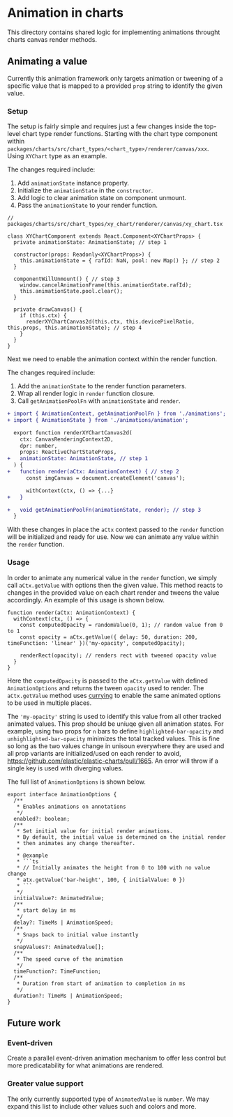 # Animation in charts

This directory contains shared logic for implementing animations throught charts canvas render methods.

## Animating a value

Currently this animation framework only targets animation or tweening of a specific value that is mapped to a provided `prop` string to identify the given value.

### Setup

The setup is fairly simple and requires just a few changes inside the top-level chart type render functions. Starting with the chart type component within `packages/charts/src/chart_types/<chart_type>/renderer/canvas/xxx`. Using `XYChart` type as an example.

The changes required include:

1) Add `animationState` instance property.
2) Initialize the `animationState` in the `constructor`.
3) Add logic to clear animation state on component unmount.
4) Pass the `animationState` to your render function.

```tsx
// packages/charts/src/chart_types/xy_chart/renderer/canvas/xy_chart.tsx

class XYChartComponent extends React.Component<XYChartProps> {
  private animationState: AnimationState; // step 1

  constructor(props: Readonly<XYChartProps>) {
    this.animationState = { rafId: NaN, pool: new Map() }; // step 2
  }

  componentWillUnmount() { // step 3
    window.cancelAnimationFrame(this.animationState.rafId);
    this.animationState.pool.clear();
  }

  private drawCanvas() {
    if (this.ctx) {
      renderXYChartCanvas2d(this.ctx, this.devicePixelRatio, this.props, this.animationState); // step 4
    }
  }
}
```

Next we need to enable the animation context within the render function.

The changes required include:

1) Add the `animationState` to the render function parameters.
2) Wrap all render logic in `render` function closure.
3) Call `getAnimationPoolFn` with `animationState` and `render`.

```diff
+ import { AnimationContext, getAnimationPoolFn } from './animations';
+ import { AnimationState } from './animations/animation';

  export function renderXYChartCanvas2d(
    ctx: CanvasRenderingContext2D,
    dpr: number,
    props: ReactiveChartStateProps,
+   animationState: AnimationState, // step 1
  ) {
+   function render(aCtx: AnimationContext) { // step 2
      const imgCanvas = document.createElement('canvas');

      withContext(ctx, () => {...}
+   }

+   void getAnimationPoolFn(animationState, render); // step 3
  }
```

With these changes in place the `aCtx` context passed to the `render` function will be initialized and ready for use. Now we can animate any value within the `render` function.

### Usage

In order to animate any numerical value in the `render` function, we simply call `aCtx.getValue` with options then the given value. This method reacts to changes in the provided value on each chart render and tweens the value accordingly. An example of this usage is shown below.

```tsx
function render(aCtx: AnimationContext) {
  withContext(ctx, () => {
    const computedOpacity = randomValue(0, 1); // random value from 0 to 1
    const opacity = aCtx.getValue({ delay: 50, duration: 200, timeFunction: 'linear' })('my-opacity', computedOpacity);

    renderRect(opacity); // renders rect with tweened opacity value
  }
}
```

Here the `computedOpacity` is passed to the `aCtx.getValue` with defined `AnimationOptions` and returns the tween `opacity` used to render. The `aCtx.getValue` method uses [currying](https://javascript.info/currying-partials) to enable the same animated options to be used in multiple places.

The `'my-opacity'` string is used to identify this value from all other tracked animated values. This prop should be uniuqe given all animation states. For example, using two props for `n` bars to define `highlighted-bar-opacity` and `unhighlighted-bar-opacity` minimizes the total tracked values. This is fine so long as the two values change in unisoun everywhere they are used and all prop variants are initialized/used on each render to avoid, https://github.com/elastic/elastic-charts/pull/1665. An error will throw if a single key is used with diverging values.

The full list of `AnimationOptions` is shown below.

```tsx
export interface AnimationOptions {
  /**
   * Enables animations on annotations
   */
  enabled?: boolean;
  /**
   * Set initial value for initial render animations.
   * By default, the initial value is determined on the initial render
   * then animates any change thereafter.
   *
   * @example
   * ```ts
   * // Initially animates the height from 0 to 100 with no value change
   * atx.getValue('bar-height', 100, { initialValue: 0 })
   * ```
   */
  initialValue?: AnimatedValue;
  /**
   * start delay in ms
   */
  delay?: TimeMs | AnimationSpeed;
  /**
   * Snaps back to initial value instantly
   */
  snapValues?: AnimatedValue[];
  /**
   * The speed curve of the animation
   */
  timeFunction?: TimeFunction;
  /**
   * Duration from start of animation to completion in ms
   */
  duration?: TimeMs | AnimationSpeed;
}
```

## Future work

### Event-driven

Create a parallel event-driven animation mechanism to offer less control but more predicatability for what animations are rendered.

### Greater value support

The only currently supported type of `AnimatedValue` is `number`. We may expand this list to include other values such and colors and more.
